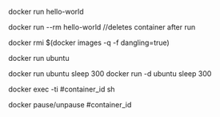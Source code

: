 docker run hello-world

docker run --rm hello-world //deletes container after run

docker rmi $(docker images -q -f dangling=true)

docker run ubuntu

docker run ubuntu sleep 300
docker run -d ubuntu sleep 300

docker exec -ti #container_id sh

docker pause/unpause #container_id